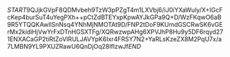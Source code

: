 $START$9QJjkGVpF8QDMvbeh9TzW3pPZgT4m1LXVbj6/iJ0iYXaWuly/X+IGcFcKep4burSuT4uYegPXh++pCtZdBTEYxpKpwAYJkGPa9Q+D/WzFKqwO6aB9R5YTQQKAwIlSnNsq4YNhMjNMOTAt9D/FNP2tDoF9KUmdGSCRwSK6vGErMx2kidiHjVwYrFxDTnHGSXTFg/XQRwzwpAHg6XPVJhP8Hu9y5DF6rqyd271ENXACaGP2tiRtZoVIRULJAVYpK6Ixr4FRSY7N2+YaRLsKzeZX8M2PqU7x/a7LMBN9YL9PXUZRawU6QnDjOq28lfIzwJf$END$